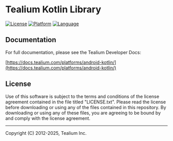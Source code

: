 # Tealium Kotlin Library

[![License](https://img.shields.io/badge/license-Proprietary-blue.svg?style=flat
            )](https://github.com/Tealium/tealium-kotlin/blob/master/LICENSE.txt)
[![Platform](https://img.shields.io/badge/Platform-Android-lightgrey.svg?style=flat
             )](https://developer.android.com/guide/index.html)
[![Language](https://img.shields.io/badge/Language-Kotlin-orange.svg?style=flat
             )](https://developer.android.com/reference/packages.html)


## Documentation
For full documentation, please see the Tealium Developer Docs:

[https://docs.tealium.com/platforms/android-kotlin/](https://docs.tealium.com/platforms/android-kotlin/)

## License

Use of this software is subject to the terms and conditions of the license agreement contained in the file titled "LICENSE.txt".  Please read the license before downloading or using any of the files contained in this repository. By downloading or using any of these files, you are agreeing to be bound by and comply with the license agreement.


---
Copyright (C) 2012-2025, Tealium Inc.
